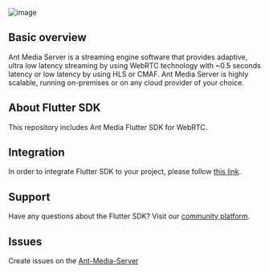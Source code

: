 ![image](https://user-images.githubusercontent.com/54481799/95862105-16cb0e00-0d6b-11eb-9087-88888889825d.png)

## Basic overview

Ant Media Server is a streaming engine software that provides adaptive, ultra low latency streaming by using 
WebRTC technology with ~0.5 seconds latency or low latency by using HLS or CMAF. Ant Media Server is highly scalable, 
running on-premises or on any cloud provider of your choice.

## About Flutter SDK

This repository includes Ant Media Flutter SDK for WebRTC. 

## Integration 

In order to integrate Flutter SDK to your project, please follow [this link](https://resources.antmedia.io/docs/flutter-sdk).

## Support

Have any questions about the Flutter SDK? Visit our [community platform](http://community.antmedia.io/).

## Issues
Create issues on the [Ant-Media-Server](https://github.com/ant-media/Ant-Media-Server/issues)

